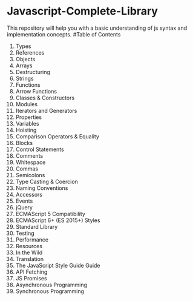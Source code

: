 # Javascript-Complete-Library
This repository will help you with a basic understanding of js syntax and implementation concepts.
#Table of Contents
1.	Types
2.	References
3.	Objects
4.	Arrays
5.	Destructuring
6.	Strings
7.	Functions
8.	Arrow Functions
9.	Classes & Constructors
10.	Modules
11.	Iterators and Generators
12.	Properties
13.	Variables
14.	Hoisting
15.	Comparison Operators & Equality
16.	Blocks
17.	Control Statements
18.	Comments
19.	Whitespace
20.	Commas
21.	Semicolons
22.	Type Casting & Coercion
23.	Naming Conventions
24.	Accessors
25.	Events
26.	jQuery
27.	ECMAScript 5 Compatibility
28.	ECMAScript 6+ (ES 2015+) Styles
29.	Standard Library
30.	Testing
31.	Performance
32.	Resources
33.	In the Wild
34.	Translation
35.	The JavaScript Style Guide Guide
36.	API Fetching
37. JS Promises
38. Asynchronous Programming
39. Synchronous Programming

